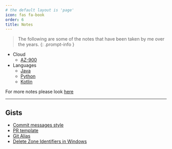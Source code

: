 ```yaml
---
# the default layout is 'page'
icon: fas fa-book 
order: 6
title: Notes
---
```


<!-- - <a href="/assets/docs/UoB_Roman_Podkovyrin_Final_Year_Project.pdf" target="_blank" class="image fit">Dissertation</a> -->

> The following are some of the notes that have been taken by me over the years.
{: .prompt-info }

- Cloud
  - <a href="/assets/docs/az-900-fundamentals.pdf" target="_blank" class="image fit">AZ-900</a>
- Languages
  - <a href="/assets/docs/Java.pdf" target="_blank" class="image fit">Java</a>
  - <a href="/assets/docs/python.pdf" target="_blank" class="image fit">Python</a>
  - <a href="/assets/docs/kotlin.pdf" target="_blank" class="image fit">Kotlin</a>

For more notes please look [here](https://github.com/RomanPodkovyrin/notes)

---

## Gists

- [Commit messages style](https://gist.github.com/RomanPodkovyrin/11854e06d5b719db75cb518520e64d07)
- [PR template](https://gist.github.com/RomanPodkovyrin/2e9c0b3cd7e74353051bf30f9a4352bf)
- [Git Alias](https://gist.github.com/RomanPodkovyrin/267a0e60151555c57ba00a0c2b569000)
- [Delete Zone Identifiers in Windows](https://gist.github.com/RomanPodkovyrin/71282c8e0d46cdb9fe31913ff2d46065)
